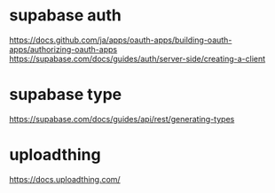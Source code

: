 # supabase auth

https://docs.github.com/ja/apps/oauth-apps/building-oauth-apps/authorizing-oauth-apps
https://supabase.com/docs/guides/auth/server-side/creating-a-client

# supabase type

https://supabase.com/docs/guides/api/rest/generating-types

# uploadthing

https://docs.uploadthing.com/
